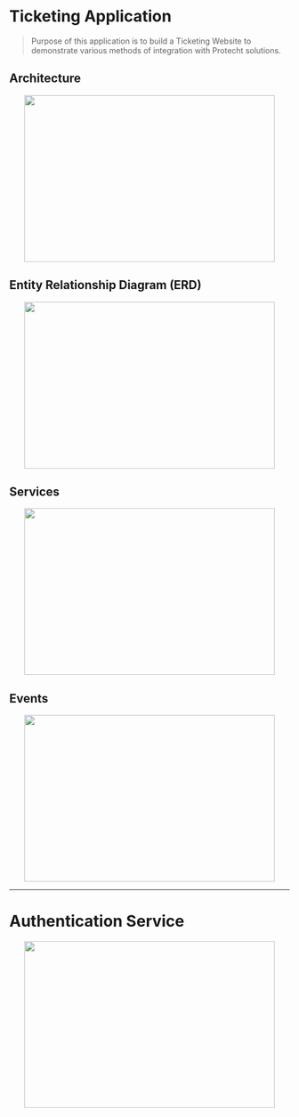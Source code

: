 # Ticketing Application 
> Purpose of this application is to build a Ticketing Website to demonstrate various methods of integration with Protecht solutions. 

## Architecture
<p align="center">
    <img src="https://user-images.githubusercontent.com/8760590/160291545-0baab474-5f72-4276-b031-013a562d101a.png" width=450 height=300>
</p>

## Entity Relationship Diagram (ERD)
<p align="center">
    <img src="https://user-images.githubusercontent.com/8760590/160290384-67c93356-2f39-4e01-ab59-c92838092bd9.png" width=450 height=300>
</p>

## Services 
<p align="center">
    <img src="https://user-images.githubusercontent.com/8760590/160290825-fda0c534-11f4-4be9-b8ce-fdda977ec72d.png" width=450 height=300>
</p>

## Events 
<p align="center">
    <img src="https://user-images.githubusercontent.com/8760590/160291107-d0181c57-c186-46b5-9fc5-811df03c389b.png" width=450 height=300>
</p>

<hr>

# Authentication Service

<p align="center">
    <img src="https://user-images.githubusercontent.com/8760590/160296715-73eea169-5536-4e38-bd04-84def9626a9e.png" width=450 height=300>
</p>
